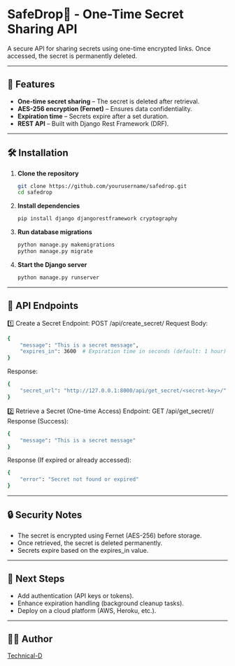 # SafeDrop📩 - One-Time Secret Sharing API  
A secure API for sharing secrets using one-time encrypted links. Once accessed, the secret is permanently deleted.  

---

## 🚀 Features  
- **One-time secret sharing** – The secret is deleted after retrieval.  
- **AES-256 encryption (Fernet)** – Ensures data confidentiality.  
- **Expiration time** – Secrets expire after a set duration.  
- **REST API** – Built with Django Rest Framework (DRF).  

---

## 🛠 Installation  

1. **Clone the repository**  
   ```bash
   git clone https://github.com/yourusername/safedrop.git
   cd safedrop
   ```
2. **Install dependencies**
   ```bash
   pip install django djangorestframework cryptography
   ```
3. **Run database migrations**
   ```bash
   python manage.py makemigrations
   python manage.py migrate
   ```
4. **Start the Django server**
   ```bash
   python manage.py runserver
   ```
---

## 📝 API Endpoints
1️⃣ Create a Secret
Endpoint: POST /api/create_secret/
Request Body:
```bash
{
    "message": "This is a secret message",
    "expires_in": 3600  # Expiration time in seconds (default: 1 hour)
}
```
Response:
```bash
{
    "secret_url": "http://127.0.0.1:8000/api/get_secret/<secret-key>/"
}
```

2️⃣ Retrieve a Secret (One-time Access)
Endpoint: GET /api/get_secret/<secret-key>/
Response (Success):
```bash
{
    "message": "This is a secret message"
}
```
Response (If expired or already accessed):
```bash
{
    "error": "Secret not found or expired"
}
```
---

## 🔒 Security Notes
  - The secret is encrypted using Fernet (AES-256) before storage.
  - Once retrieved, the secret is deleted permanently.
  - Secrets expire based on the expires_in value.

---

## 📌 Next Steps
  - Add authentication (API keys or tokens).
  - Enhance expiration handling (background cleanup tasks).
  - Deploy on a cloud platform (AWS, Heroku, etc.).

---

## 👨‍💻 Author
[Technical-D](https://github.com/Technical-D)
